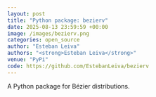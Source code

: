 ```yaml
---
layout: post
title: "Python package: bezierv"
date: 2025-08-13 23:59:59 +00:00
image: /images/bezierv.png
categories: open_source
author: "Esteban Leiva"
authors: "<strong>Esteban Leiva</strong>"
venue: "PyPi"
code: https://github.com/EstebanLeiva/bezierv
---
```

 A Python package for Bézier distributions.